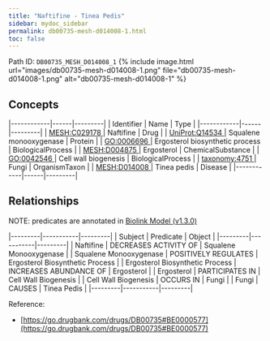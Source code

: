 ```yaml
---
title: "Naftifine - Tinea Pedis"
sidebar: mydoc_sidebar
permalink: db00735-mesh-d014008-1.html
toc: false 
---
```



Path ID: `DB00735_MESH_D014008_1`
{% include image.html url="images/db00735-mesh-d014008-1.png" file="db00735-mesh-d014008-1.png" alt="db00735-mesh-d014008-1" %}

## Concepts

|------------|------|---------|
| Identifier | Name | Type    |
|------------|------|---------|
| <a href="https://identifiers.org/MESH:C029178">MESH:C029178 </a> | Naftifine | Drug |
| <a href="https://identifiers.org/UniProt:Q14534">UniProt:Q14534 </a> | Squalene monooxygenase | Protein |
| <a href="https://identifiers.org/GO:0006696">GO:0006696 </a> | Ergosterol biosynthetic process | BiologicalProcess |
| <a href="https://identifiers.org/MESH:D004875">MESH:D004875 </a> | Ergosterol | ChemicalSubstance |
| <a href="https://identifiers.org/GO:0042546">GO:0042546 </a> | Cell wall biogenesis | BiologicalProcess |
| <a href="https://identifiers.org/taxonomy:4751">taxonomy:4751 </a> | Fungi | OrganismTaxon |
| <a href="https://identifiers.org/MESH:D014008">MESH:D014008 </a> | Tinea pedis | Disease |
|------------|------|---------|

## Relationships


NOTE: predicates are annotated in <a href="https://github.com/biolink/biolink-model/releases/tag/v1.3.0">Biolink Model (v1.3.0)</a>

|---------|-----------|---------|
| Subject | Predicate | Object  |
|---------|-----------|---------|
| Naftifine | DECREASES ACTIVITY OF | Squalene Monooxygenase |
| Squalene Monooxygenase | POSITIVELY REGULATES | Ergosterol Biosynthetic Process |
| Ergosterol Biosynthetic Process | INCREASES ABUNDANCE OF | Ergosterol |
| Ergosterol | PARTICIPATES IN | Cell Wall Biogenesis |
| Cell Wall Biogenesis | OCCURS IN | Fungi |
| Fungi | CAUSES | Tinea Pedis |
|---------|-----------|---------|

Reference: 
  - [https://go.drugbank.com/drugs/DB00735#BE0000577](https://go.drugbank.com/drugs/DB00735#BE0000577)
